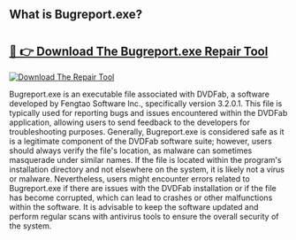 ## What is Bugreport.exe? 

# <h2><a href="https://exedetect.com/download.php?Bugreport.exe">🔗 👉 Download The Bugreport.exe Repair Tool</a></h2>

[![Download The Repair Tool](https://exedetect.com/download-button.jpg)](https://exedetect.com/download.php?Bugreport.exe)

Bugreport.exe is an executable file associated with DVDFab, a software developed by Fengtao Software Inc., specifically version 3.2.0.1. This file is typically used for reporting bugs and issues encountered within the DVDFab application, allowing users to send feedback to the developers for troubleshooting purposes. Generally, Bugreport.exe is considered safe as it is a legitimate component of the DVDFab software suite; however, users should always verify the file's location, as malware can sometimes masquerade under similar names. If the file is located within the program's installation directory and not elsewhere on the system, it is likely not a virus or malware. Nevertheless, users might encounter errors related to Bugreport.exe if there are issues with the DVDFab installation or if the file has become corrupted, which can lead to crashes or other malfunctions within the software. It is advisable to keep the software updated and perform regular scans with antivirus tools to ensure the overall security of the system.